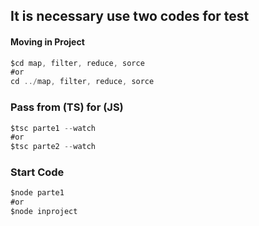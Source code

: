 ## It is necessary use two codes for test

#### Moving in Project
```javascript
$cd map, filter, reduce, sorce
#or
cd ../map, filter, reduce, sorce
```
### Pass from (TS) for (JS)
```javascript
$tsc parte1 --watch 
#or 
$tsc parte2 --watch
```
### Start Code

```javascript
$node parte1
#or 
$node inproject
```